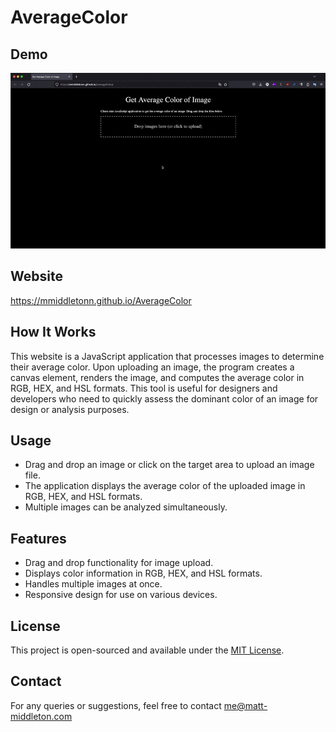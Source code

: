 # AverageColor

## Demo
![AverageColor](AverageColorDemo.gif)

## Website

https://mmiddletonn.github.io/AverageColor

## How It Works

This website is a JavaScript application that processes images to determine their average color. Upon uploading an image, the program creates a canvas element, renders the image, and computes the average color in RGB, HEX, and HSL formats. This tool is useful for designers and developers who need to quickly assess the dominant color of an image for design or analysis purposes.

## Usage

- Drag and drop an image or click on the target area to upload an image file.
- The application displays the average color of the uploaded image in RGB, HEX, and HSL formats.
- Multiple images can be analyzed simultaneously.

## Features

- Drag and drop functionality for image upload.
- Displays color information in RGB, HEX, and HSL formats.
- Handles multiple images at once.
- Responsive design for use on various devices.

## License

This project is open-sourced and available under the [MIT License](LICENSE).

## Contact

For any queries or suggestions, feel free to contact me@matt-middleton.com
